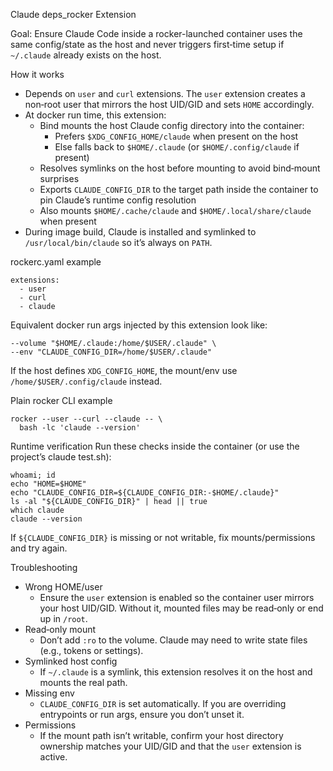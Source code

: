 Claude deps_rocker Extension

Goal: Ensure Claude Code inside a rocker-launched container uses the same config/state as the host and never triggers first‑time setup if `~/.claude` already exists on the host.

How it works
- Depends on `user` and `curl` extensions. The `user` extension creates a non‑root user that mirrors the host UID/GID and sets `HOME` accordingly.
- At docker run time, this extension:
  - Bind mounts the host Claude config directory into the container:
    - Prefers `$XDG_CONFIG_HOME/claude` when present on the host
    - Else falls back to `$HOME/.claude` (or `$HOME/.config/claude` if present)
  - Resolves symlinks on the host before mounting to avoid bind‑mount surprises
  - Exports `CLAUDE_CONFIG_DIR` to the target path inside the container to pin Claude’s runtime config resolution
  - Also mounts `$HOME/.cache/claude` and `$HOME/.local/share/claude` when present
- During image build, Claude is installed and symlinked to `/usr/local/bin/claude` so it’s always on `PATH`.

rockerc.yaml example
```
extensions:
  - user
  - curl
  - claude
```
Equivalent docker run args injected by this extension look like:
```
--volume "$HOME/.claude:/home/$USER/.claude" \
--env "CLAUDE_CONFIG_DIR=/home/$USER/.claude"
```
If the host defines `XDG_CONFIG_HOME`, the mount/env use `/home/$USER/.config/claude` instead.

Plain rocker CLI example
```
rocker --user --curl --claude -- \
  bash -lc 'claude --version'
```

Runtime verification
Run these checks inside the container (or use the project’s claude test.sh):
```
whoami; id
echo "HOME=$HOME"
echo "CLAUDE_CONFIG_DIR=${CLAUDE_CONFIG_DIR:-$HOME/.claude}"
ls -al "${CLAUDE_CONFIG_DIR}" | head || true
which claude
claude --version
```
If `${CLAUDE_CONFIG_DIR}` is missing or not writable, fix mounts/permissions and try again.

Troubleshooting
- Wrong HOME/user
  - Ensure the `user` extension is enabled so the container user mirrors your host UID/GID. Without it, mounted files may be read‑only or end up in `/root`.
- Read‑only mount
  - Don’t add `:ro` to the volume. Claude may need to write state files (e.g., tokens or settings).
- Symlinked host config
  - If `~/.claude` is a symlink, this extension resolves it on the host and mounts the real path.
- Missing env
  - `CLAUDE_CONFIG_DIR` is set automatically. If you are overriding entrypoints or run args, ensure you don’t unset it.
- Permissions
  - If the mount path isn’t writable, confirm your host directory ownership matches your UID/GID and that the `user` extension is active.

